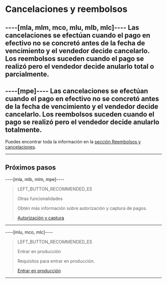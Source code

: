 # Cancelaciones y reembolsos

----[mla, mlm, mco, mlu, mlb, mlc]----
Las cancelaciones se efectúan cuando el pago en efectivo no se concretó antes de la fecha de vencimiento y el vendedor decide cancelarlo. Los reembolsos suceden cuando el pago se realizó pero el vendedor decide anularlo total o parcialmente.
------------

----[mpe]----
Las cancelaciones se efectúan cuando el pago en efectivo no se concretó antes de la fecha de vencimiento y el vendedor decide cancelarlo. Los reembolsos suceden cuando el pago se realizó pero el vendedor decide anularlo totalmente.
------------

Puedes encontrar toda la información en la [sección Reembolsos y cancelaciones](https://www.mercadopago[FAKER][URL][DOMAIN]/developers/es/guides/manage-account/account/cancellations-and-refunds).

---
## Próximos pasos

----[mla, mlb, mlm, mpe]----
> LEFT_BUTTON_RECOMMENDED_ES
>
> Otras funcionalidades
>
> Obtén más información sobre autorización y captura de pagos.
>
> [Autorización y captura](https://www.mercadopago[FAKER][URL][DOMAIN]/developers/es/guides/checkout-api/authorization-and-capture)
------------

----[mlu, mco, mlc]----
> LEFT_BUTTON_RECOMMENDED_ES
>
> Entrar en producción
>
> Requisitos para entrar en producción.
>
> [Entrar en producción](https://www.mercadopago[FAKER][URL][DOMAIN]/developers/es/guides/checkout-api/goto-production)
------------